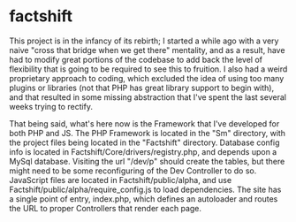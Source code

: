 # factshift

This project is in the infancy of its rebirth; I started a while ago with a very naive "cross that bridge when we get there" mentality, and as a result, have had to modify great portions of the codebase to add back the level of flexibility that is going to be required to see this to fruition. I also had a weird proprietary approach to coding, which excluded the idea of using too many plugins or libraries (not that PHP has great library support to begin with), and that resulted in some missing abstraction that I've spent the last several weeks trying to rectify.

That being said, what's here now is the Framework that I've developed for both PHP and JS. The PHP Framework is located in the "Sm" directory, with the project files being located in the "Factshift" directory. Database config info is located in Factshift/Core/drivers/registry.php, and depends upon a MySql database. Visiting the url "/dev/p" should create the tables, but there might need to be some reconfiguring of the Dev Controller to do so. JavaScript files are located in Factshift/public/alpha, and use Factshift/public/alpha/require_config.js to load dependencies. The site has a single point of entry, index.php, which defines an autoloader and routes the URL to proper Controllers that render each page. 
